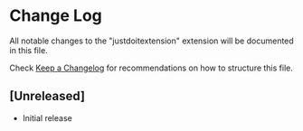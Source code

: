# Change Log

All notable changes to the "justdoitextension" extension will be documented in this file.

Check [Keep a Changelog](http://keepachangelog.com/) for recommendations on how to structure this file.

## [Unreleased]

- Initial release